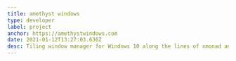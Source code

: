 ```yaml
---
title: amethyst windows
type: developer
label: project
anchor: https://amethystwindows.com
date: 2021-01-12T13:27:03.636Z
desc: Tiling window manager for Windows 10 along the lines of xmonad and Amethyst.
---
```

